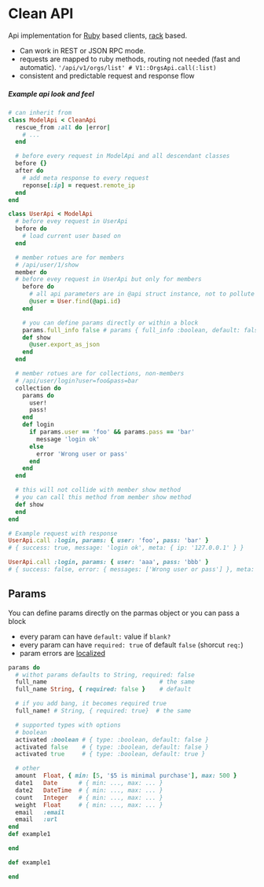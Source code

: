 # Clean API

Api implementation for [Ruby](https://www.ruby-lang.org/en/) based clients, [rack](https://github.com/rack/rack) based.

* Can work in REST or JSON RPC mode.
* requests are mapped to ruby methods, routing not needed (fast and automatic). `'/api/v1/orgs/list' # V1::OrgsApi.call(:list)`
* consistent and predictable request and response flow

##### Example api look and feel

```ruby
# can inherit from
class ModelApi < CleanApi
  rescue_from :all do |error|
    # ...
  end

  # before every request in ModelApi and all descendant classes
  before {}
  after do
    # add meta response to every request
    reponse[:ip] = request.remote_ip
  end
end

class UserApi < ModelApi
  # before evey request in UserApi
  before do
    # load current user based on
  end

  # member rotues are for members
  # /api/user/1/show
  member do
  # before evey request in UserApi but only for members
    before do
      # all api parameters are in @api struct instance, not to pollute you app
      @user = User.find(@api.id)
    end

    # you can define params directly or within a block
    params.full_info false # params { full_info :boolean, default: false }
    def show
      @user.export_as_json
    end
  end

  # member rotues are for collections, non-members
  # /api/user/login?user=foo&pass=bar
  collection do
    params do
      user!
      pass!
    end
    def login
      if params.user == 'foo' && params.pass == 'bar'
        message 'login ok'
      else
        error 'Wrong user or pass'
      end
    end
  end

  # this will not collide with member show method
  # you can call this method from member show method
  def show
  end
end

# Example request with response
UserApi.call :login, params: { user: 'foo', pass: 'bar' }
# { success: true, message: 'login ok', meta: { ip: '127.0.0.1' } }

UserApi.call :login, params: { user: 'aaa', pass: 'bbb' }
# { success: false, error: { messages: ['Wrong user or pass'] }, meta: { ip: '127.0.0.1' } }
```

## Params

You can define params directly on the parmas object or you can pass a block

* every param can have `default:` value if `blank?`
* every param can have `required: true` of default `false` (shorcut `req:`)
* param errors are [localized](./params/type_errors.rb)

```ruby
params do
  # withot params defaults to String, required: false
  full_name                                # the same
  full_name String, { required: false }    # default

  # if you add bang, it becomes required true
  full_name! # String, { required: true}  # the same

  # supported types with options
  # boolean
  activated :boolean # { type: :boolean, default: false }
  activated false    # { type: :boolean, default: false }
  activated true     # { type: :boolean, default: true }

  # other
  amount  Float, { min: [5, '$5 is minimal purchase'], max: 500 }
  date1   Date      # { min: ..., max: ... }
  date2   DateTime  # { min: ..., max: ... }
  count   Integer   # { min: ..., max: ... }
  weight  Float     # { min: ..., max: ... }
  email   :email
  email   :url
end
def example1

end

def example1

end
```